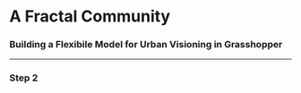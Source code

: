 # A Fractal Community
### Building a Flexibile Model for Urban Visioning in Grasshopper
---

### Step 2